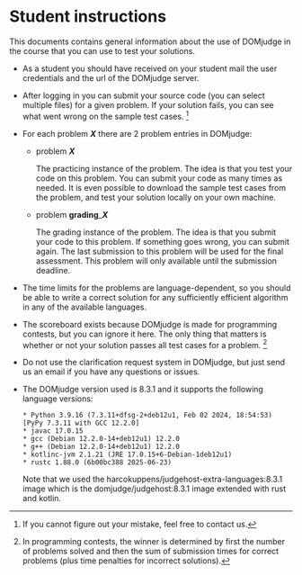 # Student instructions

This documents contains general information about the use of DOMjudge in the course that you can use
to test your solutions.

- As a student you should have received on your student mail the user credentials and the url of the
  DOMjudge server.
- After logging in you can submit your source code (you can select multiple files) for a given
  problem. If your solution fails, you can see what went wrong on the sample test cases. [^1]
- For each problem **_X_** there are 2 problem entries in DOMjudge:

  - problem **_X_**

    The practicing instance of the problem. The idea is that you test your code on this problem. You
    can submit your code as many times as needed. It is even possible to download the sample test
    cases from the problem, and test your solution locally on your own machine.

  - problem **grading**\_**_X_**

    The grading instance of the problem. The idea is that you submit your code to this problem. If
    something goes wrong, you can submit again. The last submission to this problem will be used for
    the final assessment. This problem will only available until the submission deadline.

- The time limits for the problems are language-dependent, so you should be able to write a correct
  solution for any sufficiently efficient algorithm in any of the available languages.
- The scoreboard exists because DOMjudge is made for programming contests, but you can ignore it
  here. The only thing that matters is whether or not your solution passes all test cases for a
  problem. [^2]
- Do not use the clarification request system in DOMjudge, but just send us an email if you have any
  questions or issues.
- The DOMjudge version used is 8.3.1 and it supports the following language versions:

      * Python 3.9.16 (7.3.11+dfsg-2+deb12u1, Feb 02 2024, 18:54:53) [PyPy 7.3.11 with GCC 12.2.0]
      * javac 17.0.15
      * gcc (Debian 12.2.0-14+deb12u1) 12.2.0
      * g++ (Debian 12.2.0-14+deb12u1) 12.2.0
      * kotlinc-jvm 2.1.21 (JRE 17.0.15+6-Debian-1deb12u1)
      * rustc 1.88.0 (6b00bc388 2025-06-23)

  Note that we used the harcokuppens/judgehost-extra-languages:8.3.1 image which is the
  domjudge/judgehost:8.3.1 image extended with rust and kotlin.  

[^1]: If you cannot figure out your mistake, feel free to contact us.
[^2]:
    In programming contests, the winner is determined by first the number of problems solved and
    then the sum of submission times for correct problems (plus time penalties for incorrect
    solutions).





    
